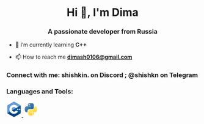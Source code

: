 <h1 align="center">Hi 👋, I'm Dima</h1>
<h3 align="center">A passionate developer from Russia</h3>

- 🌱 I’m currently learning **C++**

- 📫 How to reach me **dimash0106@gmail.com**

<h3 align="left">Connect with me: shishkin. on Discord ; @shishkn on Telegram</h3>
<p align="left">
</p>

<h3 align="left">Languages and Tools:</h3>
<p align="left"> <a href="https://www.w3schools.com/cpp/" target="_blank" rel="noreferrer"> <img src="https://raw.githubusercontent.com/devicons/devicon/master/icons/cplusplus/cplusplus-original.svg" alt="cplusplus" width="40" height="40"/> </a> <a href="https://www.python.org" target="_blank" rel="noreferrer"> <img src="https://raw.githubusercontent.com/devicons/devicon/master/icons/python/python-original.svg" alt="python" width="40" height="40"/> </a> </p>
